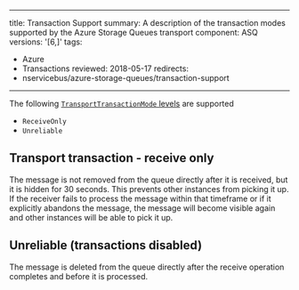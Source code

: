 ---
title: Transaction Support
summary: A description of the transaction modes supported by the Azure Storage Queues transport
component: ASQ
versions: '[6,]'
tags:
- Azure
- Transactions
reviewed: 2018-05-17
redirects:
 - nservicebus/azure-storage-queues/transaction-support
 ---

The following [`TransportTransactionMode` levels](/transports/transactions.md) are supported

 * `ReceiveOnly`
 * `Unreliable`


## Transport transaction - receive only

The message is not removed from the queue directly after it is received, but it is hidden for 30 seconds. This prevents other instances from picking it up. If the receiver fails to process the message within that timeframe or if it explicitly abandons the message, the message will become visible again and other instances will be able to pick it up.


## Unreliable (transactions disabled)

The message is deleted from the queue directly after the receive operation completes and before it is processed.